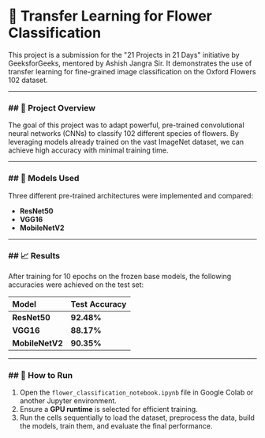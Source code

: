 # 🌺 Transfer Learning for Flower Classification

This project is a submission for the "21 Projects in 21 Days" initiative by GeeksforGeeks, mentored by Ashish Jangra Sir. It demonstrates the use of transfer learning for fine-grained image classification on the Oxford Flowers 102 dataset.

---

### ## 📝 Project Overview
The goal of this project was to adapt powerful, pre-trained convolutional neural networks (CNNs) to classify 102 different species of flowers. By leveraging models already trained on the vast ImageNet dataset, we can achieve high accuracy with minimal training time.

---

### ## 🤖 Models Used
Three different pre-trained architectures were implemented and compared:
* **ResNet50**
* **VGG16**
* **MobileNetV2**

---

### ## 📈 Results
After training for 10 epochs on the frozen base models, the following accuracies were achieved on the test set:

| Model | Test Accuracy |
| :--- | :--- |
| **ResNet50** | **92.48%** |
| **VGG16** | **88.17%** |
| **MobileNetV2** | **90.35%** |

---

### ## 🚀 How to Run
1.  Open the `flower_classification_notebook.ipynb` file in Google Colab or another Jupyter environment.
2.  Ensure a **GPU runtime** is selected for efficient training.
3.  Run the cells sequentially to load the dataset, preprocess the data, build the models, train them, and evaluate the final performance.
